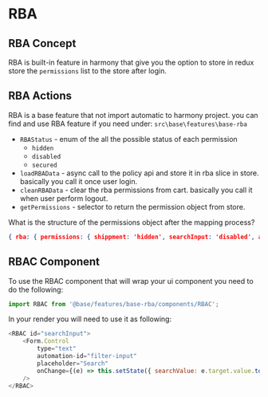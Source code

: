 # RBA

## RBA Concept
RBA is built-in feature in harmony that give you the option to store in redux store the `permissions` list to the store after login.

## RBA Actions

RBA is a base feature that not import automatic to harmony project.
you can find and use RBA feature if you need under:
`src\base\features\base-rba`

- `RBAStatus` - enum of the all the possible status of each permission
    - `hidden`
    - `disabled`
    - `secured`
- `loadRBAData` - async call to the policy api and store it in rba slice in store.
basically you call it once user login.
- `cleanRBAData` - clear the rba permissions from cart. basically you call it when user perform logout.
- `getPermissions` - selector to return the permission object from store.

What is the structure of the permissions object after the mapping process?

```json
{ rba: { permissions: { shippment: 'hidden', searchInput: 'disabled', addToCart: 'disabled' } } }
```


## RBAC Component

To use the RBAC component that will wrap your ui component you need to do the following:

```js
import RBAC from '@base/features/base-rba/components/RBAC';
```

In your render you will need to use it as following:

```js
<RBAC id="searchInput">
    <Form.Control
        type="text"
        automation-id="filter-input"
        placeholder="Search"
        onChange={(e) => this.setState({ searchValue: e.target.value.toLowerCase() })}
    />
</RBAC>
```
